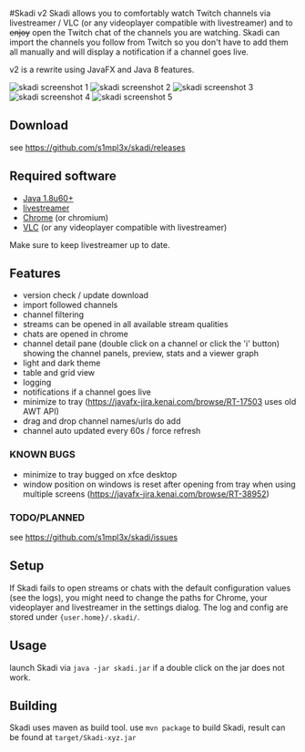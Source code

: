 #Skadi v2
Skadi allows you to comfortably watch Twitch channels via livestreamer / VLC (or any videoplayer compatible with livestreamer) and to ~~enjoy~~ open the Twitch chat of the channels you are watching. Skadi can import the channels you follow from Twitch so you don't have to add them all manually and will display a notification if a channel goes live.

v2 is a rewrite using JavaFX and Java 8 features.

![skadi screenshot 1](https://i.imgur.com/NlwUVvv.png "table view with light theme")
![skadi screenshot 2](https://i.imgur.com/5sP0yAh.png "table view with dark theme")
![skadi screenshot 3](https://i.imgur.com/339bqWj.png "grid view")
![skadi screenshot 4](https://i.imgur.com/FZeODFC.png "channel detail page")
![skadi screenshot 5](https://i.imgur.com/ExnJCtW.png "open stream and chat")

## Download
see https://github.com/s1mpl3x/skadi/releases

## Required software
* [Java 1.8u60+](https://www.java.com/download/) 
* [livestreamer](https://github.com/chrippa/livestreamer/releases)
* [Chrome](https://www.google.com/chrome/) (or chromium)
* [VLC](https://www.videolan.org/vlc/) (or any videoplayer compatible with livestreamer)

Make sure to keep livestreamer up to date.

## Features
* version check / update download
* import followed channels
* channel filtering
* streams can be opened in all available stream qualities
* chats are opened in chrome
* channel detail pane (double click on a channel or click the 'i' button) showing the channel panels, preview, stats and a viewer graph
* light and dark theme
* table and grid view
* logging
* notifications if a channel goes live
* minimize to tray (https://javafx-jira.kenai.com/browse/RT-17503 uses old AWT API)
* drag and drop channel names/urls do add
* channel auto updated every 60s / force refresh

### KNOWN BUGS
* minimize to tray bugged on xfce desktop
* window position on windows is reset after opening from tray when using multiple screens (https://javafx-jira.kenai.com/browse/RT-38952)

### TODO/PLANNED
see https://github.com/s1mpl3x/skadi/issues

## Setup
If Skadi fails to open streams or chats with the default configuration values (see the logs), you might need to change the paths for Chrome, your videoplayer and livestreamer in the settings dialog. 
The log and config are stored under `{user.home}/.skadi/`.

## Usage
launch Skadi via `java -jar skadi.jar` if a double click on the jar does not work.

## Building
Skadi uses maven as build tool.
use `mvn package` to build Skadi, result can be found at `target/Skadi-xyz.jar`

